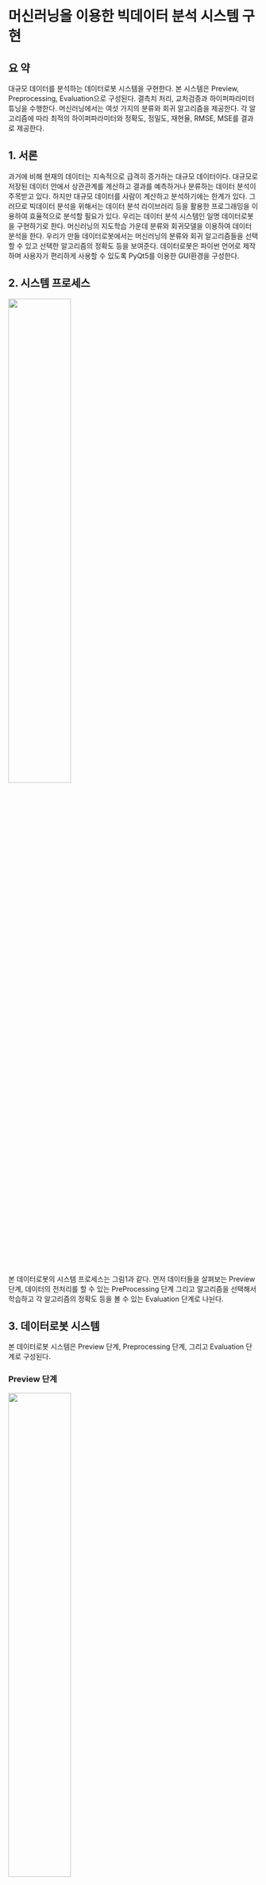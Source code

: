 # 머신러닝을 이용한 빅데이터 분석 시스템 구현 


## 요  약
대규모 데이터를 분석하는 데이터로봇 시스템을 구현한다. 본 시스템은 Preview, Preprocessing, Evaluation으로 구성된다. 결측치 처리, 교차검증과 하이퍼파라미터 튜닝을 수행한다. 머신러닝에서는 여섯 가지의 분류와 회귀 알고리즘을 제공한다. 각 알고리즘에 따라 최적의 하이퍼파라미터와 정확도, 정밀도, 재현율, RMSE, MSE를 결과로 제공한다.

## 1. 서론

 과거에 비해 현재의 데이터는 지속적으로 급격히 증가하는 대규모 데이터이다. 대규모로 저장된 데이터 안에서 상관관계를 계산하고 결과를 예측하거나 분류하는 데이터 분석이 주목받고 있다. 하지만 대규모 데이터를 사람이 계산하고 분석하기에는 한계가 있다. 그러므로 빅데이터 분석을 위해서는 데이터 분석 라이브러리 등을 활용한 프로그래밍을 이용하여 효율적으로 분석할 필요가 있다.
  우리는 데이터 분석 시스템인 일명 데이터로봇을 구현하기로 한다. 머신러닝의 지도학습 가운데 분류와 회귀모델을 이용하여 데이터 분석을 한다. 우리가 만들 데이터로봇에서는 머신러닝의 분류와 회귀 알고리즘들을 선택할 수 있고 선택한 알고리즘의 정확도 등을 보여준다. 데이터로봇은 파이썬 언어로 제작하며 사용자가 편리하게 사용할 수 있도록 PyQt5를 이용한 GUI환경을 구성한다.
  
  ## 2. 시스템 프로세스
<img width="50%" src="https://user-images.githubusercontent.com/68947314/170917153-9b3d517a-7275-4946-aa44-93e0cea783ae.png" />
  
  본 데이터로봇의 시스템 프로세스는 그림1과 같다. 먼저 데이터들을 살펴보는 Preview 단계, 데이터의 전처리를 할 수 있는 PreProcessing 단계 그리고 알고리즘을 선택해서 학습하고 각 알고리즘의 정확도 등을 볼 수 있는 Evaluation 단계로 나뉜다.
  
  ## 3. 데이터로봇 시스템
  본 데이터로봇 시스템은 Preview 단계, Preprocessing 단계, 그리고 Evaluation 단계로 구성된다.
  ### Preview 단계
  
  <img width="50%" src="https://user-images.githubusercontent.com/68947314/170917676-200fb1c6-8322-4918-ae43-dcfb120be2f7.png" />
  
  그림 2의 Preview단계에서 사용한 예제 데이터는 Kaggle의 심장병 데이터셋이다. QFileDialog의 getOpenFileName()을 이용한 Open File 버튼을 누르면 csv파일을 열 수 있다. Current relation을 살펴보면 파일명, 데이터의 행과 열의 개수를 알 수 있다. Attributes 그룹에는 데이터의 속성들을  볼 수 있다. 
  이 속성을 선택하면 그에 따른 히스토그램을 차트로 볼 수 있다. 히스토그램은 데이터의 분포를 한눈에 알아보기 쉽게 한다. dataset에는 데이터의 초기 10개 값을 확인 할 수 있고 기초통계(개수, 평균, 표준편차, 사분위수 등)를 보여준다. 데이터로봇의 첫 화면인 Preview 단계는 데이터를 전반적으로 살펴보는 단계이다. 
  
 ### PreProcess 단계
 <img width="50" src="https://user-images.githubusercontent.com/68947314/170917757-03e3a28a-1be0-4f12-bf51-d06a300702de.png" />
 다음 단계인 데이터 전처리를 위해 Preprocessing탭을 누르면 그림3과 같이 나타난다. 먼저 속성에 결측치가 있으면 결측치의 개수를 보여준다. 결측치가 있으면 제대로 된 학습을 할 수 없기에 이를 처리할 필요가 있다. 본 데이터로봇에서는 delete, mean, median, most_frequent 등의 결측치 처리 방법을 사용한다.
  delete는 결측치가 있는 행을 삭제하는 방법이다. 결측치의 특성이 무작위로 손실되지 않았다면, 대부분의 경우 가장 좋은 방법은 제거하는 것이다. 그러나 데이터셋의 크기가 작고 결측치가 많으면 결측치 대체방법이 필요하다. mean은 평균값으로 대체하는 것이다. 해당 값으로 대치 시 변수의 평균값이 변하지 않는다는 장점이 있지만, 많은 단점이 존재한다. median은 숫자형에서 결측 값을 제외한 중앙값으로 대치하는 방법이다. 중간 값은 모든 관측 값을 이용하지 않으므로 평균값보단 이상치의 영향을 덜 받는다. most_frequent는 가장 빈번히 나온 값으로 대체한다. 하지만 데이터셋의 통계 분석에 영향을 줄 수 있는 단점이 존재한다. 
  그림3 안의 아래에는 박스 플롯을 그려서 데이터의 분포를 시각화한다. 박스 플롯은 직관적이며 이상치를 살펴보는데 유용하다. 만약 결측치가 있는 열이 있으면 박스플롯에 표시되지 않는다. 결측치를 처리하면 Missing Value에 있는 숫자와 박스 플롯이 그에 맞게 바뀐다.
  또한 교차검증을 사용한다. 데이터 개수가 적은 데이터 셋에 대한 정확도를 향상하고 과소적합 등의 문제를 해결한다. 데이터로봇에서는 기본적으로 선택이 되어 있지 않으며 사용자가 원하면 5-fold, 10-fold를 선택할 수 있다(그림3의 k-fold).
  마지막으로 변수들 사이의 값의 크기 차이로 인한 왜곡이 생길 수 있기 때문에 StandardScaler를 이용해 데이터 표준화를 하도록 하였다.
  
  ### Evaluation 단계
  
  <img width="50%" src="https://user-images.githubusercontent.com/68947314/170917834-153b1f35-0db0-4e0c-9e01-f9974458a624.png" />
  
  그림4의 Evaluation탭에서는 분류나 회귀 알고리즘을 선택할 수 있도록 하였다. 먼저 데이터의 종속변수를 선택할 수 있다. 기본적으로 마지막 열이 종속변수로 많이 쓰이기 때문에 마지막 열을 default로 설정하였다. 사용자가 원하면 종속변수를 바꿀 수 있다.
  본 데이터로봇에 넣은 알고리즘에는 K-Nearest Neighbor, Linear Regression, Ridge Regression, Lasso Regression, Logistic Regression, Decision Tree가 있다. 알고리즘 선택을 간편히 하도록 All, Classification, Regression 버튼으로 나눠 그에 맞는 알고리즘이 선택되도록 하였다.
  
 <img width="50%" src="https://user-images.githubusercontent.com/68947314/170917914-90b257c9-6b64-4478-981d-81e30d631ea8.png" />
 
 그림 5는 Decision Tree를 선택했을 때 나타나는 화면이다. Decision Tree의 속성들을 사용자가 직접 입력할 수 있게 만들었다. splitter는 기본적으로 Best가 선택되게 했다. 만약 숫자들을 고치지 않고 버튼을 누르면 속성들에 맞는 최솟값으로 학습하게 하였다.
 
 <img width="50%" src="https://user-images.githubusercontent.com/68947314/170917984-e6dc380e-0d22-47b5-a854-f7fff5679d91.png" />
 
그림 6은 선택한 머신러닝 알고리즘으로 학습한 결과화면이다. 만약 교차검증을 선택하면 하이퍼파라미터 튜닝을 통해 최적의 파라미터를 선택해서 결과를 화면에 보여준다. 분류 알고리즘을 선택하면 정확도, 정밀도, 재현율을 보여주고 회귀 알고리즘을 선택하면 정확도, RMSE, MSE를 보여준다. Decision Tree는 분류와 회귀 모두 가능하여 여기서는 모든 결과를 보이도록 해 보았다.
  알고리즘들을 여러 개 선택해서 정확도를 서로 비교하면 데이터셋에 알맞은 알고리즘들을 판단할 수 있다. 현재 우리가 예로 사용한 심장병 데이터셋의 타깃 데이터는 이진형이므로 분류 알고리즘만을 선택하면 된다. 본 논문의 지면에서는 편의상 모두 선택한 결과를 보인다. 분석하고자 하는 데이터셋의 반응변수의 값이 연속형이면 회귀 알고리즘을 선택하면 된다. 
  
 ## 4. 결론
 
 본 연구에서는 대량의 데이터를 분석하기 위해서 데이터로봇 시스템을 개발하였다. 본 시스템은  Preview 단계, Preprocesssing 단계, 그리고 Evaluation 단계로 처리된다. Preview 단계에서는 사용자가 선택한 데이터셋에 대한 전반적인 정보를 제공한다. PreProcessing 단계에서는 지정한 데이터셋 내의 결측치를 확인할 수 있다. 또한 결측치를 처리하기 위해 delete, mean, median, most_frequent와 같은 방법을 제공한다. 이 외에도 서로 다른 변수의 값 범위를 일정한 범위로 조정하는 표준화 기능을 제공한다. 마지막 단계인 Evaluation에서는 분류와 회귀 알고리즘을 선택할 수 있다. 이 단계에서는  사용자가 원하는 종속변수와 알고리즘을 이용하여 데이터를 분석하고 결과를 제공한다. 데이터 분석 알고리즘으로는 K-Nearest Neighbor, Linear Regression, Ridge Regression, Lasso Regression, Logistic Regression, Decision Tree를 제공한다. 최적의 모델을 생성하기 위해서 교차검증과 하이퍼파라미터 튜닝을 지원한다. 학습을 위하여 분류 알고리즘을 선택하면 정확도, 정밀도, 재현율을 보여주고 회귀 알고리즘을 선택하면 정확도, RMSE, MSE를 보여준다.
 
 
  
## 참고문헌
[1] Weka Knowledge Explorer,
https://www.cs.waikato.ac.nz/~ml/weka/gui_explorer.html
[2] 클린턴 브라운리, 파이썬 데이터 분석 입문, 한빛미디어, 2017
[3] 권철민, 파이썬 머신러닝 완벽 가이드, 위키북스, 2020
[4] DATADOCTOR,
https://datadoctorblog.com/2020/12/31/Br-ML-decision-tree/
